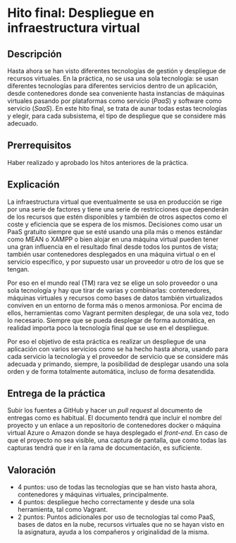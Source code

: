 # Hito final: Despliegue en infraestructura virtual

Descripción
-----------------

Hasta ahora se han visto diferentes tecnologías de gestión y
despliegue de recursos virtuales. En la práctica, no se usa una sola
tecnología: se usan diferentes tecnologías para diferentes servicios
dentro de un aplicación, desde contenedores donde sea conveniente
hasta instancias de máquinas virtuales pasando por plataformas como
servicio (*PaaS*) y software como servicio (*SaaS*). En este hito final, se trata de 
aunar todas estas tecnologías y elegir, para cada subsistema, el tipo
de despliegue que se considere más adecuado.

Prerrequisitos
--------------------

Haber realizado y aprobado los hitos anteriores de la práctica. 

Explicación
----------------

La infraestructura virtual que eventualmente se usa en producción se
rige por una serie de factores y tiene una serie de restricciones que
dependerán de los recursos que estén disponibles y también de otros
aspectos como el coste y eficiencia que se espera de los
mismos. Decisiones como usar un PaaS gratuito siempre que se esté usando una pila más o menos estándar como MEAN o XAMPP o bien alojar en una
máquina virtual pueden tener una gran influencia en el resultado final
desde todos los puntos de vista; también usar contenedores desplegados
en una máquina virtual o en el servicio específico, y por supuesto
usar un proveedor u otro de los que se tengan. 

Por eso en el mundo real (TM) rara vez se elige un solo proveedor o
una sola tecnología y hay que tirar de varias y combinarlas:
contenedores, máquinas virtuales y recursos como bases de datos
también virtualizados conviven en un entorno de forma más o menos
armoniosa. Por encima de ellos, herramientas como Vagrant permiten
desplegar, de una sola vez, todo lo necesario. Siempre que se pueda
desplegar de forma automática, en realidad importa poco la tecnología
final que se use en el despliegue. 

Por eso el objetivo de esta práctica es realizar un despliegue de una
aplicación con varios servicios como se ha hecho hasta ahora, usando
para cada servicio la tecnología y el proveedor de servicio que se considere más adecuada y
primando, siempre, la posibilidad de desplegar usando una sola orden y
de forma totalmente automática, incluso de forma desatendida.

Entrega de la práctica
--------------------------------

Subir los fuentes a GitHub y hacer un *pull request* al documento de entregas como es habitual. El documento tendrá que incluir el nombre del proyecto y
un enlace a un repositorio de contenedores docker o máquina virtual
Azure o Amazon donde se haya desplegado el *front-end*. En
caso de que el proyecto no sea visible, una captura de pantalla, que
como todas las capturas tendrá que ir en la rama de documentación, es
suficiente. 

Valoración
--------------

* 4 puntos: uso de todas las tecnologías que se han visto hasta ahora,
contenedores y máquinas virtuales, principalmente.  
* 4 puntos: despliegue hecho correctamente y desde una sola
  herramienta, tal como Vagrant.
* 2 puntos: Puntos adicionales por uso de tecnologías tal como PaaS,
  bases de datos en la nube, recursos virtuales que no se hayan visto
  en la asignatura, ayuda a los compañeros y originalidad de la misma.
